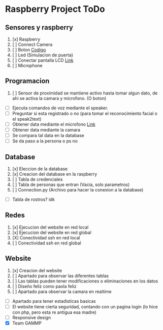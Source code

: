 # Raspberry Project ToDo

## Sensores y raspberry
1. [x] Raspberry
2. [ ] Connect Camera 
3. [ ] Boton [Codigo](https://raspberrypihq.com/use-a-push-button-with-raspberry-pi-gpio/)
4. [ ] Led (Simulacion de puerta)
5. [ ] Conectar pantalla LCD [Link](https://www.youtube.com/watch?v=YUII39FzUb4)
6. [ ] Microphone

## Programacion
1. [ ] Sensor de proximidad se mantiene activo hasta tomar algun dato, de ahi se activa la camara y microfono. (O boton)
- [ ] Ejecuta comandos de voz mediante el speaker.
- [ ] Preguntar si esta registrado o no (para tomar el reconocimiento facial o el speak2text)
- [ ] Obtener data mediante el microfono [Link](https://www.youtube.com/watch?v=c_0Q3T0XYTA)
- [ ] Obtener data mediante la camara
- [ ] Se compara tal data en la database
- [ ] Se da paso a la persona o ps no

## Database
1. [x] Eleccion de la database
2. [x] Creacion del database en la raspberry
3. [ ] Tabla de credenciales
4. [ ] Tabla de personas que entran (Vacia, solo parametros)
5. [ ] Connection.py (Archivo para hacer la conexion a la database) 
- [ ] Tabla de rostros? idk

## Redes
1. [x] Ejecucion del website en red local
2. [x] Ejecucion del website en red global
3. [X] Conectividad ssh en red local
4. [ ] Conectividad ssh en red global

## Website
1. [x] Creacion del website
2. [ ] Apartado para observar las diferentes tablas
3. [ ] Las tablas pueden tener modificaciones o eliminaciones en los datos
4. [ ] Diseño feliz como paola feliz
5. [ ] Apartado para observar la camara en realtime
- [ ] Apartado para tener estadisticas basicas 
- [ ] El website tiene cierta seguridad, contando con un pagina login (lo hice con php, pero esta re antigua esa madre)
- [ ] Responsive design
- [x] Team GAMMP
